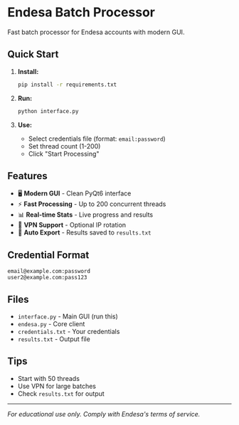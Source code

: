 # Endesa Batch Processor

Fast batch processor for Endesa accounts with modern GUI.

## Quick Start

1. **Install:**
   ```bash
   pip install -r requirements.txt
   ```

2. **Run:**
   ```bash
   python interface.py
   ```

3. **Use:**
   - Select credentials file (format: `email:password`)
   - Set thread count (1-200)
   - Click "Start Processing"

## Features

- 🖥️ **Modern GUI** - Clean PyQt6 interface
- ⚡ **Fast Processing** - Up to 200 concurrent threads
- 📊 **Real-time Stats** - Live progress and results
- 🔄 **VPN Support** - Optional IP rotation
- 💾 **Auto Export** - Results saved to `results.txt`

## Credential Format

```
email@example.com:password
user2@example.com:pass123
```

## Files

- `interface.py` - Main GUI (run this)
- `endesa.py` - Core client
- `credentials.txt` - Your credentials
- `results.txt` - Output file

## Tips

- Start with 50 threads
- Use VPN for large batches
- Check `results.txt` for output

---
*For educational use only. Comply with Endesa's terms of service.* 
